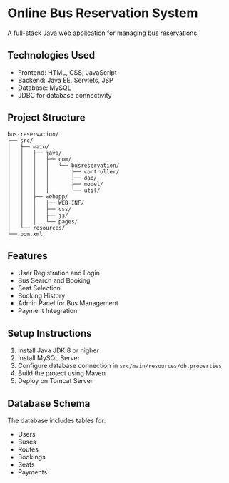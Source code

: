 # Online Bus Reservation System

A full-stack Java web application for managing bus reservations.

## Technologies Used
- Frontend: HTML, CSS, JavaScript
- Backend: Java EE, Servlets, JSP
- Database: MySQL
- JDBC for database connectivity

## Project Structure
```
bus-reservation/
├── src/
│   ├── main/
│   │   ├── java/
│   │   │   ├── com/
│   │   │   │   └── busreservation/
│   │   │   │       ├── controller/
│   │   │   │       ├── dao/
│   │   │   │       ├── model/
│   │   │   │       └── util/
│   │   ├── webapp/
│   │   │   ├── WEB-INF/
│   │   │   ├── css/
│   │   │   ├── js/
│   │   │   └── pages/
│   └── resources/
└── pom.xml
```

## Features
- User Registration and Login
- Bus Search and Booking
- Seat Selection
- Booking History
- Admin Panel for Bus Management
- Payment Integration

## Setup Instructions
1. Install Java JDK 8 or higher
2. Install MySQL Server
3. Configure database connection in `src/main/resources/db.properties`
4. Build the project using Maven
5. Deploy on Tomcat Server

## Database Schema
The database includes tables for:
- Users
- Buses
- Routes
- Bookings
- Seats
- Payments 